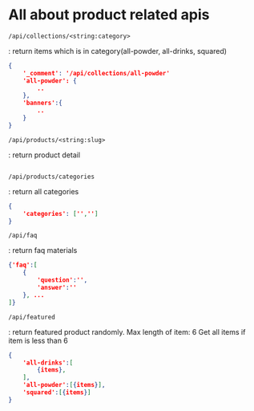 # All about product related apis

`/api/collections/<string:category>`

: return items which is in category(all-powder, all-drinks, squared)

```json
{
    '_comment': '/api/collections/all-powder'
    'all-powder': {
        ..
    },
    'banners':{
        ..
    }
}
```

`/api/products/<string:slug>`

: return product detail

```json
```

`/api/products/categories`

: return all categories

```json
{
    'categories': ['','']
}
```

`/api/faq`

: return faq materials

```json
{'faq':[
    {
        'question':'',
        'answer':''
    }, ...
]}
```

`/api/featured`

: return featured product randomly.
Max length of item: 6
Get all items if item is less than 6

```json
{
    'all-drinks':[
        {items},
    ],
    'all-powder':[{items}],
    'squared':[{items}]
}
```
